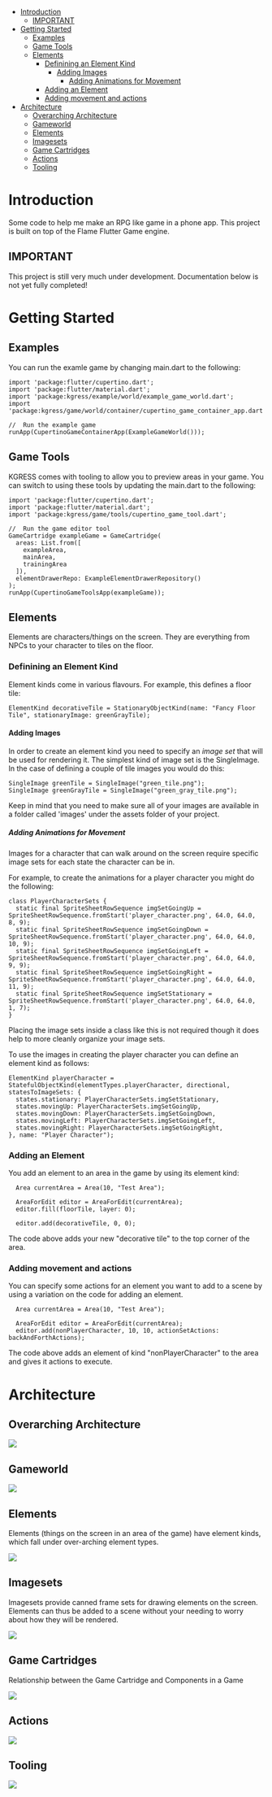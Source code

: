 - [Introduction](#introduction)
  - [IMPORTANT](#important)
- [Getting Started](#getting-started)
  - [Examples](#examples)
  - [Game Tools](#game-tools)
  - [Elements](#elements)
    - [Definining an Element Kind](#definining-an-element-kind)
      - [Adding Images](#adding-images)
        - [Adding Animations for Movement](#adding-animations-for-movement)
    - [Adding an Element](#adding-an-element)
    - [Adding movement and actions](#adding-movement-and-actions)
- [Architecture](#architecture)
  - [Overarching Architecture](#overarching-architecture)
  - [Gameworld](#gameworld)
  - [Elements](#elements-1)
  - [Imagesets](#imagesets)
  - [Game Cartridges](#game-cartridges)
  - [Actions](#actions)
  - [Tooling](#tooling)

# Introduction

Some code to help me make an RPG like game in a phone app.  This project is built on top of the Flame Flutter Game engine.

## IMPORTANT
This project is still very much under development.  Documentation below is not yet fully completed!

# Getting Started

## Examples
You can run the examle game by changing main.dart to the following:

    import 'package:flutter/cupertino.dart';
    import 'package:flutter/material.dart';
    import 'package:kgress/example/world/example_game_world.dart';
    import 'package:kgress/game/world/container/cupertino_game_container_app.dart';
    
    //  Run the example game
    runApp(CupertinoGameContainerApp(ExampleGameWorld()));
    
## Game Tools
KGRESS comes with tooling to allow you to preview areas in your game.  You can switch to using these tools by
updating the main.dart to the following:

    import 'package:flutter/cupertino.dart';
    import 'package:flutter/material.dart';
    import 'package:kgress/game/tools/cupertino_game_tool.dart';
    
    //  Run the game editor tool
    GameCartridge exampleGame = GameCartridge(
      areas: List.from([
        exampleArea,
        mainArea,
        trainingArea
      ]),
      elementDrawerRepo: ExampleElementDrawerRepository()
    );
    runApp(CupertinoGameToolsApp(exampleGame));
    
## Elements
Elements are characters/things on the screen.  They are everything from NPCs to your character to tiles on the floor.

### Definining an Element Kind
Element kinds come in various flavours.  For example, this defines a floor tile:

```
ElementKind decorativeTile = StationaryObjectKind(name: "Fancy Floor Tile", stationaryImage: greenGrayTile);
```

#### Adding Images
In order to create an element kind you need to specify an _image set_ that will be used for rendering it.  The simplest kind of image set is the SingleImage.  In the case of defining a couple of tile images you would do this:


```
SingleImage greenTile = SingleImage("green_tile.png");
SingleImage greenGrayTile = SingleImage("green_gray_tile.png");
```

Keep in mind that you need to make sure all of your images are available in a folder called 'images' under the assets folder of your project.

##### Adding Animations for Movement
Images for a character that can walk around on the screen require specific image sets for each state the character can be in.

For example, to create the animations for a player character you might do the following:

```
class PlayerCharacterSets {
  static final SpriteSheetRowSequence imgSetGoingUp = SpriteSheetRowSequence.fromStart('player_character.png', 64.0, 64.0, 8, 9);
  static final SpriteSheetRowSequence imgSetGoingDown = SpriteSheetRowSequence.fromStart('player_character.png', 64.0, 64.0, 10, 9);
  static final SpriteSheetRowSequence imgSetGoingLeft = SpriteSheetRowSequence.fromStart('player_character.png', 64.0, 64.0, 9, 9);
  static final SpriteSheetRowSequence imgSetGoingRight = SpriteSheetRowSequence.fromStart('player_character.png', 64.0, 64.0, 11, 9);
  static final SpriteSheetRowSequence imgSetStationary = SpriteSheetRowSequence.fromStart('player_character.png', 64.0, 64.0, 1, 7);
}
```

Placing the image sets inside a class like this is not required though it does help to more cleanly organize your image sets.

To use the images in creating the player character you can define an element kind as follows:

```
ElementKind playerCharacter = StatefulObjectKind(elementTypes.playerCharacter, directional, statesToImageSets: {
  states.stationary: PlayerCharacterSets.imgSetStationary,
  states.movingUp: PlayerCharacterSets.imgSetGoingUp,
  states.movingDown: PlayerCharacterSets.imgSetGoingDown,
  states.movingLeft: PlayerCharacterSets.imgSetGoingLeft,
  states.movingRight: PlayerCharacterSets.imgSetGoingRight,
}, name: "Player Character");
```

### Adding an Element
You add an element to an area in the game by using its element kind:

```
  Area currentArea = Area(10, "Test Area");

  AreaForEdit editor = AreaForEdit(currentArea);
  editor.fill(floorTile, layer: 0);

  editor.add(decorativeTile, 0, 0);
```
The code above adds your new "decorative tile" to the top corner of the area.

### Adding movement and actions
You can specify some actions for an element you want to add to a scene by using a variation on the code for adding an element.

```
  Area currentArea = Area(10, "Test Area");

  AreaForEdit editor = AreaForEdit(currentArea);
  editor.add(nonPlayerCharacter, 10, 10, actionSetActions: backAndForthActions);
```

The code above adds an element of kind "nonPlayerCharacter" to the area and gives it actions to execute.

# Architecture
    
## Overarching Architecture
![](https://github.com/kevinvandenbreemen/kgress/blob/master/doc/KGRESS-Components.svg)

## Gameworld

![](https://github.com/kevinvandenbreemen/kgress/blob/master/doc/KGRESS-Code%20-%20Game%20and%20World.svg)

## Elements

Elements (things on the screen in an area of the game) have element kinds, which fall under over-arching element types.

![](https://github.com/kevinvandenbreemen/kgress/blob/master/doc/KGRESS-Code%20-%20Elements.svg)

## Imagesets
Imagesets provide canned frame sets for drawing elements on the screen.  Elements can thus be added to a scene without your needing to worry about how they will be rendered.

![](https://github.com/kevinvandenbreemen/kgress/blob/master/doc/KGRESS-Code%20-%20Imagesets.svg)

## Game Cartridges
Relationship between the Game Cartridge and Components in a Game

![](https://github.com/kevinvandenbreemen/kgress/blob/master/doc/KGRESS-Code%20-%20Game%20Cartridge.svg)

## Actions
![](https://github.com/kevinvandenbreemen/kgress/blob/master/doc/KGRESS-Code%20-%20Actions.svg)

## Tooling
![](https://github.com/kevinvandenbreemen/kgress/blob/master/doc/KGRESS-Code%20-%20Tools.svg)
